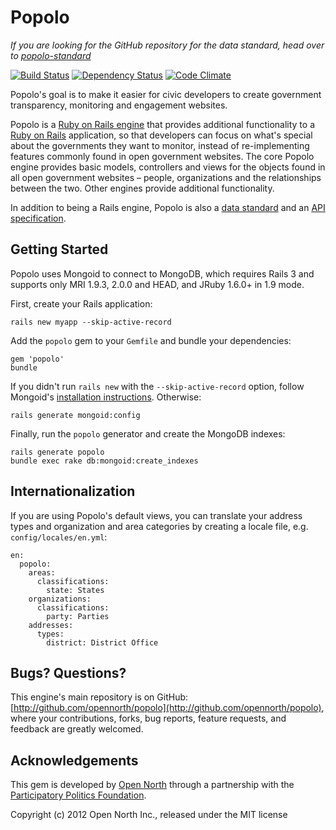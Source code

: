 # Popolo

*If you are looking for the GitHub repository for the data standard, head over to [popolo-standard](https://github.com/opennorth/popolo-standard)*

[![Build Status](https://secure.travis-ci.org/opennorth/popolo.png)](http://travis-ci.org/opennorth/popolo)
[![Dependency Status](https://gemnasium.com/opennorth/popolo.png)](https://gemnasium.com/opennorth/popolo)
[![Code Climate](https://codeclimate.com/badge.png)](https://codeclimate.com/github/opennorth/popolo)

Popolo's goal is to make it easier for civic developers to create government transparency, monitoring and engagement websites.

Popolo is a [Ruby on Rails engine](http://guides.rubyonrails.org/engines.html) that provides additional functionality to a [Ruby on Rails](http://rubyonrails.org/) application, so that developers can focus on what's special about the governments they want to monitor, instead of re-implementing features commonly found in open government websites. The core Popolo engine provides basic models, controllers and views for the objects found in all open government websites – people, organizations and the relationships between the two. Other engines provide additional functionality.

In addition to being a Rails engine, Popolo is also a [data standard](http://popoloproject.com/data.html) and an [API specification](http://popoloproject.com/api.html).

## Getting Started

Popolo uses Mongoid to connect to MongoDB, which requires Rails 3 and supports only MRI 1.9.3, 2.0.0 and HEAD, and JRuby 1.6.0+ in 1.9 mode.

First, create your Rails application:

    rails new myapp --skip-active-record

Add the `popolo` gem to your `Gemfile` and bundle your dependencies:

    gem 'popolo'
    bundle

If you didn't run `rails new` with the `--skip-active-record` option, follow Mongoid's [installation instructions](http://mongoid.org/en/mongoid/docs/installation.html). Otherwise:

    rails generate mongoid:config

Finally, run the `popolo` generator and create the MongoDB indexes:

    rails generate popolo
    bundle exec rake db:mongoid:create_indexes

## Internationalization

If you are using Popolo's default views, you can translate your address types and organization and area categories by creating a locale file, e.g. `config/locales/en.yml`:

    en:
      popolo:
        areas:
          classifications:
            state: States
        organizations:
          classifications:
            party: Parties
        addresses:
          types:
            district: District Office

## Bugs? Questions?

This engine's main repository is on GitHub: [http://github.com/opennorth/popolo](http://github.com/opennorth/popolo), where your contributions, forks, bug reports, feature requests, and feedback are greatly welcomed.

## Acknowledgements

This gem is developed by [Open North](http://www.opennorth.ca/) through a partnership with the [Participatory Politics Foundation](http://www.participatorypolitics.org/).

Copyright (c) 2012 Open North Inc., released under the MIT license
